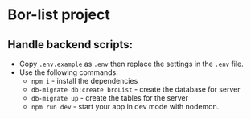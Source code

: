 # Bor-list project

## Handle backend scripts:

- Copy `.env.example` as `.env` then replace the settings in the `.env` file.
- Use the following commands:
  - `npm i` - install the dependencies
  - `db-migrate db:create broList` - create the database for server
  - `db-migrate up` - create the tables for the server
  - `npm run dev` - start your app in dev mode with nodemon.